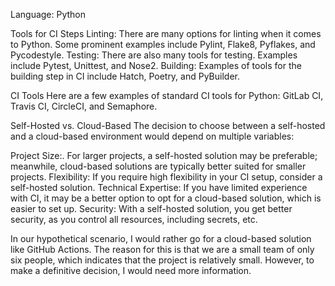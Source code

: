 Language: Python

Tools for CI Steps
Linting: There are many options for linting when it comes to Python. Some prominent examples include Pylint, Flake8, Pyflakes, and Pycodestyle.
Testing: There are also many tools for testing. Examples include Pytest, Unittest, and Nose2.
Building: Examples of tools for the building step in CI include Hatch, Poetry, and PyBuilder.

CI Tools
Here are a few examples of standard CI tools for Python: GitLab CI, Travis CI, CircleCI, and Semaphore.

Self-Hosted vs. Cloud-Based
The decision to choose between a self-hosted and a cloud-based environment would depend on multiple variables:

Project Size:. For larger projects, a self-hosted solution may be preferable; meanwhile, cloud-based solutions are typically better suited for smaller projects.
Flexibility: If you require high flexibility in your CI setup, consider a self-hosted solution.
Technical Expertise: If you have limited experience with CI, it may be a better option to opt for a cloud-based solution, which is easier to set up.
Security: With a self-hosted solution, you get better security, as you control all resources, including secrets, etc.

In our hypothetical scenario, I would rather go for a cloud-based solution like GitHub Actions. The reason for this is that we are a small team of only six people, which indicates that the project is relatively small. However, to make a definitive decision, I would need more information.
